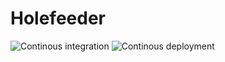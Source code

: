 # Holefeeder

![Continous integration](https://github.com/DrifterApps/Holefeeder/workflows/Continous%20integration/badge.svg) ![Continous deployment](https://github.com/DrifterApps/Holefeeder/workflows/Continous%20deployment/badge.svg)